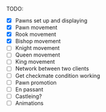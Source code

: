 TODO:

- [x] Pawns set up and displaying
- [x] Pawn movement
- [x] Rook movement
- [x] Bishop movement
- [ ] Knight movement
- [ ] Queen movement
- [ ] King movement
- [ ] Network between two clients
- [ ] Get checkmate condition working
- [ ] Pawn promotion
- [ ] En passant
- [ ] Castleing?
- [ ] Animations
